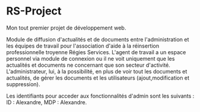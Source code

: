 # RS-Project

Mon tout premier projet de développement web.

Module de diffusion d'actualités et de documents entre l'administration et les équipes de travail pour l'association d'aide à la réinsertion professionnelle troyenne Régies Services. 
L'agent de travail a un espace personnel via module de connexion ou il ne voit uniquement que les actualités et documents ne concernant que son secteur d'activité.
L'administrateur, lui, à la possibilité, en plus de voir tout les documents et actualités, de gérer les documents et les utilisateurs (ajout,modification et suppression).

Les identifiants pour acceder aux fonctionnalités d'admin sont les suivants : ID : Alexandre, MDP : Alexandre.
